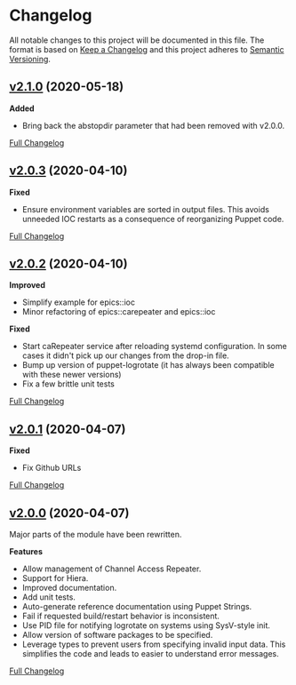 # Changelog

All notable changes to this project will be documented in this file. The format is based on [Keep a Changelog](http://keepachangelog.com/en/1.0.0/) and this project adheres to [Semantic Versioning](http://semver.org).

## [v2.1.0](https://github.com/mark0n/mark0n-epics/tree/2.1.0) (2020-05-18)

**Added**

- Bring back the abstopdir parameter that had been removed with v2.0.0.

[Full Changelog](https://github.com/mark0n/mark0n-epics/compare/2.0.3...2.1.0)

## [v2.0.3](https://github.com/mark0n/mark0n-epics/tree/2.0.3) (2020-04-10)

**Fixed**

- Ensure environment variables are sorted in output files. This avoids unneeded IOC restarts as a consequence of reorganizing Puppet code.

[Full Changelog](https://github.com/mark0n/mark0n-epics/compare/2.0.2...2.0.3)

## [v2.0.2](https://github.com/mark0n/mark0n-epics/tree/2.0.2) (2020-04-10)

**Improved**

- Simplify example for epics::ioc
- Minor refactoring of epics::carepeater and epics::ioc

**Fixed**

- Start caRepeater service after reloading systemd configuration. In some cases it didn't pick up our changes from the drop-in file.
- Bump up version of puppet-logrotate (it has always been compatible with these newer versions)
- Fix a few brittle unit tests

[Full Changelog](https://github.com/mark0n/mark0n-epics/compare/2.0.1...2.0.2)

## [v2.0.1](https://github.com/mark0n/mark0n-epics/tree/2.0.1) (2020-04-07)

**Fixed**

- Fix Github URLs

[Full Changelog](https://github.com/mark0n/mark0n-epics/compare/2.0.0...2.0.1)

## [v2.0.0](https://github.com/mark0n/mark0n-epics/tree/2.0.0) (2020-04-07)

Major parts of the module have been rewritten.

**Features**

- Allow management of Channel Access Repeater.
- Support for Hiera.
- Improved documentation.
- Add unit tests.
- Auto-generate reference documentation using Puppet Strings.
- Fail if requested build/restart behavior is inconsistent.
- Use PID file for notifying logrotate on systems using SysV-style init.
- Allow version of software packages to be specified.
- Leverage types to prevent users from specifying invalid input data. This simplifies the code and leads to easier to understand error messages.

[Full Changelog](https://github.com/mark0n/mark0n-epics/compare/1.3.0...2.0.0)
